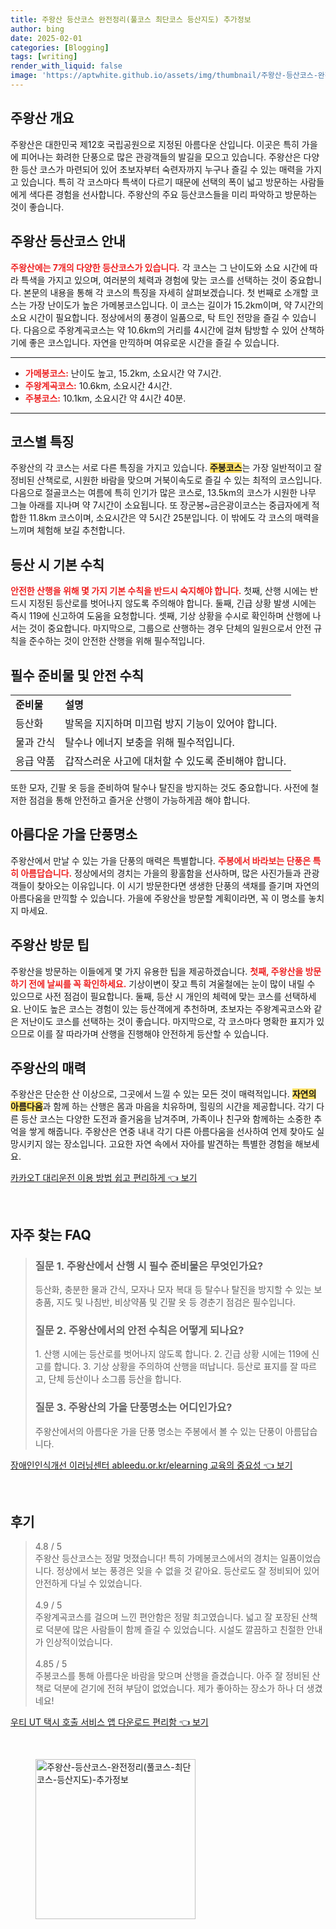 ```yaml
---
title: 주왕산 등산코스 완전정리(풀코스 최단코스 등산지도) 추가정보
author: bing
date: 2025-02-01
categories: [Blogging]
tags: [writing]
render_with_liquid: false
image: 'https://aptwhite.github.io/assets/img/thumbnail/주왕산-등산코스-완전정리(풀코스-최단코스-등산지도)-추가정보.webp'
---
```



<h2 id='주왕산 개요'>주왕산 개요</h2>

<p>주왕산은 대한민국 제12호 국립공원으로 지정된 아름다운 산입니다. 이곳은 특히 가을에 피어나는 화려한 단풍으로 많은 관광객들의 발길을 모으고 있습니다. 주왕산은 다양한 등산 코스가 마련되어 있어 초보자부터 숙련자까지 누구나 즐길 수 있는 매력을 가지고 있습니다. 특히 각 코스마다 특색이 다르기 때문에 선택의 폭이 넓고 방문하는 사람들에게 색다른 경험을 선사합니다. 주왕산의 주요 등산코스들을 미리 파악하고 방문하는 것이 좋습니다.</p>

<h2 id='주왕산 등산코스 안내'>주왕산 등산코스 안내</h2>

<p><b><span style="color: #ee2323;">주왕산에는 7개의 다양한 등산코스가 있습니다.</span></b> 각 코스는 그 난이도와 소요 시간에 따라 특색을 가지고 있으며, 여러분의 체력과 경험에 맞는 코스를 선택하는 것이 중요합니다. 본문의 내용을 통해 각 코스의 특징을 자세히 살펴보겠습니다. 첫 번째로 소개할 코스는 가장 난이도가 높은 가메봉코스입니다. 이 코스는 길이가 15.2km이며, 약 7시간의 소요 시간이 필요합니다. 정상에서의 풍경이 일품으로, 탁 트인 전망을 즐길 수 있습니다. 다음으로 주왕계곡코스는 약 10.6km의 거리를 4시간에 걸쳐 탐방할 수 있어 산책하기에 좋은 코스입니다. 자연을 만끽하며 여유로운 시간을 즐길 수 있습니다.</p>

<hr />

<ul>
    <li><b><span style="color: #ee2323;">가메봉코스:</span></b> 난이도 높고, 15.2km, 소요시간 약 7시간.</li>
    <li><b><span style="color: #ee2323;">주왕계곡코스:</span></b> 10.6km, 소요시간 4시간.</li>
    <li><b><span style="color: #ee2323;">주봉코스:</span></b> 10.1km, 소요시간 약 4시간 40분.</li>
</ul>

<hr />

<h2 id='코스별 특징'>코스별 특징</h2>

<p>주왕산의 각 코스는 서로 다른 특징을 가지고 있습니다. <b><span style="background-color: #ffe066;">주봉코스</span></b>는 가장 일반적이고 잘 정비된 산책로로, 시원한 바람을 맞으며 거북이속도로 즐길 수 있는 최적의 코스입니다. 다음으로 절골코스는 여름에 특히 인기가 많은 코스로, 13.5km의 코스가 시원한 나무 그늘 아래를 지나며 약 7시간이 소요됩니다. 또 장군봉~금은광이코스는 중급자에게 적합한 11.8km 코스이며, 소요시간은 약 5시간 25분입니다. 이 밖에도 각 코스의 매력을 느끼며 체험해 보길 추천합니다.</p>

<h2 id='등산 시 기본 수칙'>등산 시 기본 수칙</h2>

<p><b><span style="color: #ee2323;">안전한 산행을 위해 몇 가지 기본 수칙을 반드시 숙지해야 합니다.</span></b> 첫째, 산행 시에는 반드시 지정된 등산로를 벗어나지 않도록 주의해야 합니다. 둘째, 긴급 상황 발생 시에는 즉시 119에 신고하여 도움을 요청합니다. 셋째, 기상 상황을 수시로 확인하며 산행에 나서는 것이 중요합니다. 마지막으로, 그룹으로 산행하는 경우 단체의 일원으로서 안전 규칙을 준수하는 것이 안전한 산행을 위해 필수적입니다.</p>

<h2 id='필수 준비물 및 안전 수칙'>필수 준비물 및 안전 수칙</h2>

<table>
    <tr>
        <td><b>준비물</b></td>
        <td><b>설명</b></td>
    </tr>
    <tr>
        <td>등산화</td>
        <td>발목을 지지하며 미끄럼 방지 기능이 있어야 합니다.</td>
    </tr>
    <tr>
        <td>물과 간식</td>
        <td>탈수나 에너지 보충을 위해 필수적입니다.</td>
    </tr>
    <tr>
        <td>응급 약품</td>
        <td>갑작스러운 사고에 대처할 수 있도록 준비해야 합니다.</td>
    </tr>
</table>

<p>또한 모자, 긴팔 옷 등을 준비하여 탈수나 탈진을 방지하는 것도 중요합니다. 사전에 철저한 점검을 통해 안전하고 즐거운 산행이 가능하게끔 해야 합니다.</p>

<h2 id='아름다운 가을 단풍명소'>아름다운 가을 단풍명소</h2>

<p>주왕산에서 만날 수 있는 가을 단풍의 매력은 특별합니다. <b><span style="color: #ee2323;">주봉에서 바라보는 단풍은 특히 아름답습니다.</span></b> 정상에서의 경치는 가을의 황홀함을 선사하며, 많은 사진가들과 관광객들이 찾아오는 이유입니다. 이 시기 방문한다면 생생한 단풍의 색채를 즐기며 자연의 아름다움을 만끽할 수 있습니다. 가을에 주왕산을 방문할 계획이라면, 꼭 이 명소를 놓치지 마세요.</p>

<h2 id='주왕산 방문 팁'>주왕산 방문 팁</h2>

<p>주왕산을 방문하는 이들에게 몇 가지 유용한 팁을 제공하겠습니다. <b><span style="color: #ee2323;">첫째, 주왕산을 방문하기 전에 날씨를 꼭 확인하세요.</span></b> 기상이변이 잦고 특히 겨울철에는 눈이 많이 내릴 수 있으므로 사전 점검이 필요합니다. 둘째, 등산 시 개인의 체력에 맞는 코스를 선택하세요. 난이도 높은 코스는 경험이 있는 등산객에게 추천하며, 초보자는 주왕계곡코스와 같은 저난이도 코스를 선택하는 것이 좋습니다. 마지막으로, 각 코스마다 명확한 표지가 있으므로 이를 잘 따라가며 산행을 진행해야 안전하게 등산할 수 있습니다.</p>

<h2 id='주왕산의 매력'>주왕산의 매력</h2>

<p>주왕산은 단순한 산 이상으로, 그곳에서 느낄 수 있는 모든 것이 매력적입니다. <b><span style="background-color: #ffe066;">자연의 아름다움</span></b>과 함께 하는 산행은 몸과 마음을 치유하며, 힐링의 시간을 제공합니다. 각기 다른 등산 코스는 다양한 도전과 즐거움을 남겨주며, 가족이나 친구와 함께하는 소중한 추억을 쌓게 해줍니다. 주왕산은 연중 내내 각기 다른 아름다움을 선사하여 언제 찾아도 실망시키지 않는 장소입니다. 고요한 자연 속에서 자아를 발견하는 특별한 경험을 해보세요.</p>


<p><a class="click-button" title="카카오T 대리운전 이용 방법 쉽고 편리하게" href="https://aptwhite.github.io/posts/%EC%B9%B4%EC%B9%B4%EC%98%A4T-%EB%8C%80%EB%A6%AC%EC%9A%B4%EC%A0%84-%EC%9D%B4%EC%9A%A9-%EB%B0%A9%EB%B2%95-%EC%89%BD%EA%B3%A0-%ED%8E%B8%EB%A6%AC%ED%95%98%EA%B2%8C/" rel="dofollow">카카오T 대리운전 이용 방법 쉽고 편리하게 👈 보기</a></p><br>
<h2 id='자주_찾는_FAQ'>자주 찾는 FAQ</h2>
<div itemscope="" itemtype="https://schema.org/FAQPage"> 
<blockquote> 
<div itemscope="" itemprop="mainEntity" itemtype="https://schema.org/Question"> 
<h3 itemprop="name">질문 1. 주왕산에서 산행 시 필수 준비물은 무엇인가요?</h3> 
<div itemscope="" itemprop="acceptedAnswer" itemtype="https://schema.org/Answer"> 
<span itemprop="text"> 
<p>등산화, 충분한 물과 간식, 모자나 모자 복대 등 탈수나 탈진을 방지할 수 있는 보충품, 지도 및 나침반, 비상약품 및 긴팔 옷 등 경춘기 점검은 필수입니다.</p> 
</span> 
</div> 
</div> 
<div itemscope="" itemprop="mainEntity" itemtype="https://schema.org/Question"> 
<h3 itemprop="name">질문 2. 주왕산에서의 안전 수칙은 어떻게 되나요?</h3> 
<div itemscope="" itemprop="acceptedAnswer" itemtype="https://schema.org/Answer"> 
<span itemprop="text"> 
<p>1. 산행 시에는 등산로를 벗어나지 않도록 합니다. 2. 긴급 상황 시에는 119에 신고를 합니다. 3. 기상 상황을 주의하여 산행을 떠납니다. 등산로 표지를 잘 따르고, 단체 등산이나 소그룹 등산을 합니다.</p> 
</span> 
</div> 
</div> 
<div itemscope="" itemprop="mainEntity" itemtype="https://schema.org/Question"> 
<h3 itemprop="name">질문 3. 주왕산의 가을 단풍명소는 어디인가요?</h3> 
<div itemscope="" itemprop="acceptedAnswer" itemtype="https://schema.org/Answer"> 
<span itemprop="text"> 
<p>주왕산에서의 아름다운 가을 단풍 명소는 주봉에서 볼 수 있는 단풍이 아름답습니다.</p> 
</span> 
</div> 
</div> 
</blockquote> 
</div>
<p><a class="click-button" title="장애인인식개선 이러닝센터 ableedu.or.kr/elearning 교육의 중요성" href="https://aptwhite.github.io/posts/%EC%9E%A5%EC%95%A0%EC%9D%B8%EC%9D%B8%EC%8B%9D%EA%B0%9C%EC%84%A0-%EC%9D%B4%EB%9F%AC%EB%8B%9D%EC%84%BC%ED%84%B0-ableedu.or.krelearning-%EA%B5%90%EC%9C%A1%EC%9D%98-%EC%A4%91%EC%9A%94%EC%84%B1/" rel="dofollow">장애인인식개선 이러닝센터 ableedu.or.kr/elearning 교육의 중요성 👈 보기</a></p><br>
<h2 id='후기'>후기</h2>
<div itemscope itemtype="https://schema.org/Product">
  <blockquote>
  <div itemprop="review" itemscope itemtype="https://schema.org/Review">
      <div itemprop="reviewRating" itemscope itemtype="https://schema.org/Rating"> <span itemprop="ratingValue">4.8</span> / <span itemprop="bestRating">5</span> </div>
      <span itemprop="reviewBody">주왕산 등산코스는 정말 멋졌습니다! 특히 가메봉코스에서의 경치는 일품이었습니다. 정상에서 보는 풍경은 잊을 수 없을 것 같아요. 등산로도 잘 정비되어 있어 안전하게 다닐 수 있었습니다.</span>
  </div>
  <br>
  <div itemprop="review" itemscope itemtype="https://schema.org/Review">
      <div itemprop="reviewRating" itemscope itemtype="https://schema.org/Rating"> <span itemprop="ratingValue">4.9</span> / <span itemprop="bestRating">5</span> </div>
      <span itemprop="reviewBody">주왕계곡코스를 걸으며 느낀 편안함은 정말 최고였습니다. 넓고 잘 포장된 산책로 덕분에 많은 사람들이 함께 즐길 수 있었습니다. 시설도 깔끔하고 친절한 안내가 인상적이었습니다.</span>
  </div>
  <br>
  <div itemprop="review" itemscope itemtype="https://schema.org/Review">
      <div itemprop="reviewRating" itemscope itemtype="https://schema.org/Rating"> <span itemprop="ratingValue">4.85</span> / <span itemprop="bestRating">5</span> </div>
      <span itemprop="reviewBody">주봉코스를 통해 아름다운 바람을 맞으며 산행을 즐겼습니다. 아주 잘 정비된 산책로 덕분에 걷기에 전혀 부담이 없었습니다. 제가 좋아하는 장소가 하나 더 생겼네요!</span>
  </div>
  </blockquote>
</div>
<p><a class="click-button" title="우티 UT 택시 호출 서비스 앱 다운로드 편리함" href="https://aptwhite.github.io/posts/%EC%9A%B0%ED%8B%B0-UT-%ED%83%9D%EC%8B%9C-%ED%98%B8%EC%B6%9C-%EC%84%9C%EB%B9%84%EC%8A%A4-%EC%95%B1-%EB%8B%A4%EC%9A%B4%EB%A1%9C%EB%93%9C-%ED%8E%B8%EB%A6%AC%ED%95%A8/" rel="dofollow">우티 UT 택시 호출 서비스 앱 다운로드 편리함 👈 보기</a></p><br>
<figure class="image"><img src="https://aptwhite.github.io/assets/img/thumbnail/주왕산-등산코스-완전정리(풀코스-최단코스-등산지도)-추가정보.webp" alt="주왕산-등산코스-완전정리(풀코스-최단코스-등산지도)-추가정보" width="256" height="256"></figure>